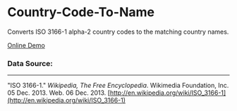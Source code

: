 Country-Code-To-Name
====================

Converts ISO 3166-1 alpha-2 country codes to the matching country names.

[Online Demo](http://robertcalise.github.io/country-code-to-name/)

### Data Source:
---
"ISO 3166-1." *Wikipedia, The Free Encyclopedia*. Wikimedia Foundation, Inc. 05 Dec. 2013. Web. 06 Dec. 2013. [http://en.wikipedia.org/wiki/ISO_3166-1](http://en.wikipedia.org/wiki/ISO_3166-1)